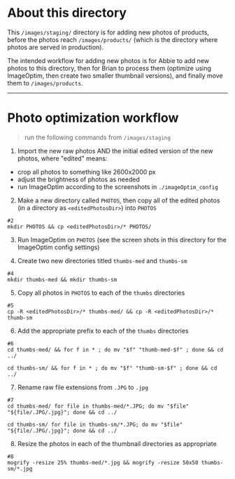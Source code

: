 # About this directory

This `/images/staging/` directory is for adding new photos of products, before the photos reach `/images/products/` (which is the directory where photos are served in production).

The intended workflow for adding new photos is for Abbie to add new photos to this directory, then for Brian to process them (optimize using ImageOptim, then create two smaller thumbnail versions), and finally move them to `/images/products`.

---
# Photo optimization workflow

> run the following commands from `/images/staging`

1. Import the new raw photos AND the initial edited version of the new photos, where "edited" means:
  - crop all photos to something like 2600x2000 px
  - adjust the brightness of photos as needed
  - run ImageOptim according to the screenshots in `./imageOptim_config`

2. Make a new directory called `PHOTOS`, then copy all of the edited photos (in a directory as `<editedPhotosDir>`) into `PHOTOS`

```
#2
mkdir PHOTOS && cp <editedPhotosDir>/* PHOTOS/
```

3. Run ImageOptim on `PHOTOS` (see the screen shots in this directory for the ImageOptim config settings)

4. Create two new directories titled `thumbs-med` and `thumbs-sm`

```
#4
mkdir thumbs-med && mkdir thumbs-sm
```

5. Copy all photos in `PHOTOS` to each of the `thumbs` directories

```
#5
cp -R <editedPhotosDir>/* thumbs-med/ && cp -R <editedPhotosDir>/* thumb-sm
```

6. Add the appropriate prefix to each of the `thumbs` directories

```
#6
cd thumbs-med/ && for f in * ; do mv "$f" "thumb-med-$f" ; done && cd ../

cd thumbs-sm/ && for f in * ; do mv "$f" "thumb-sm-$f" ; done && cd ../
```

7. Rename raw file extensions from `.JPG` to `.jpg`

```
#7
cd thumbs-med/ for file in thumbs-med/*.JPG; do mv "$file" "${file/.JPG/.jpg}"; done && cd ../

cd thumbs-sm/ for file in thumbs-sm/*.JPG; do mv "$file" "${file/.JPG/.jpg}"; done && cd ../
```

8. Resize the photos in each of the thumbnail directories as appropriate

```
#8
mogrify -resize 25% thumbs-med/*.jpg && mogrify -resize 50x50 thumbs-sm/*.jpg
```
